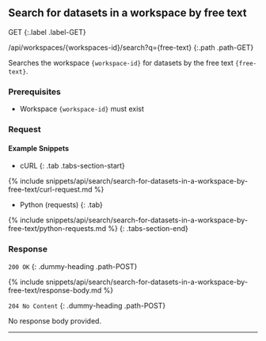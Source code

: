 ## Search for datasets in a workspace by free text

GET
{:.label .label-GET}

/api/workspaces/{workspaces-id}/search?q={free-text}
{:.path .path-GET}

Searches the workspace `{workspace-id}` for datasets by the free text `{free-text}`.

### Prerequisites
- Workspace `{workspace-id}` must exist

### Request
#### Example Snippets
- cURL
{: .tab .tabs-section-start}

{% include snippets/api/search/search-for-datasets-in-a-workspace-by-free-text/curl-request.md %}

- Python (requests)
{: .tab}

{% include snippets/api/search/search-for-datasets-in-a-workspace-by-free-text/python-requests.md %}
{: .tabs-section-end}

### Response
`200 OK`
{: .dummy-heading .path-POST}

{% include snippets/api/search/search-for-datasets-in-a-workspace-by-free-text/response-body.md %}

`204 No Content`
{: .dummy-heading .path-POST}

No response body provided.

---
